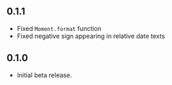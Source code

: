 ## 0.1.1

- Fixed `Moment.format` function
- Fixed negative sign appearing in relative date texts

## 0.1.0

- Initial beta release.
